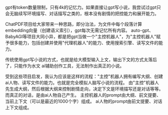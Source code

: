 gpt有token数量限制，只有4k的记忆力。如果直接让gpt写小说，我尝试过gpt只会无脑续写环境描写、对话描写之类的，根本没有剧情的把控能力和展开能力。

ChatPDF项目给大家带来一种思路，即分治法，为文件中每个段落计算embedding向量（创建语义索引），gpt每次无需记忆所有内容。
auto-gpt、BabyAGI等项目大同小异，都是把gpt当做一个"主控机器人"，为"主控机器人"赋予很多能力，包括创建并使用"代理机器人"的能力、使用搜索引擎、读写文件的能力。

传统使用gpt写小说的方式，也就是给大模型输入上文，输出下文的方式太落后了，只能作为水文 ai辅助创作工具，无法制作出真正的小说。

受到这些项目启发，我认为应该是这样的流程："主控"机器人拥有编写大纲、创建ai人物、读写文件的能力。也就是完全模拟人脑写小说的流程。
由"主控"机器人先生成大纲，然后根据大纲来控制剧情走向，决定下文是环境描写还是对话等等。而真正的对话，是由ai人物自己产生。
主控机器人的prompt由大纲、前文提要、当前上下文（可以是最近的1000个字）组成。
ai人物的prompt由前文提要、对话上下文组成。